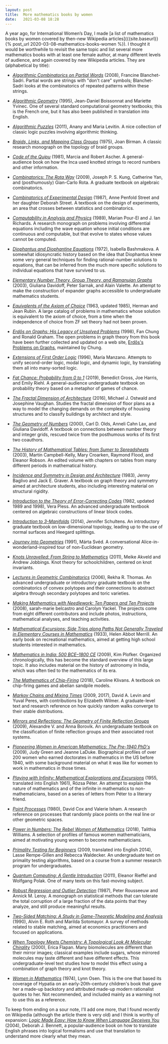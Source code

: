 ```yaml
---
layout: post
title:  More mathematics books by women
date:   2021-03-08 18:28
---
```

A year ago, for International Women’s Day, I made [a list of mathematics books by women covered by then-new Wikipedia articles]({{site.baseurl}}{% post_url 2020-03-08-mathematics-books-women %}). I thought it would be worthwhile to revisit the same topic and list several more mathematics books with at least one female author, at many different levels of audience, and again covered by new Wikipedia articles. They are (alphabetical by title):

* _[Algorithmic Combinatorics on Partial Words](https://en.wikipedia.org/wiki/Algorithmic_Combinatorics_on_Partial_Words)_ (2008), Francine Blanchet-Sadri. Partial words are strings with "don't care" symbols; Blanchet-Sadri looks at the combinatorics of repeated patterns within these strings.

* _[Algorithmic Geometry](https://en.wikipedia.org/wiki/Algorithmic_Geometry)_ (1995), Jean-Daniel Boissonnat and Mariette Yvinec. One of several standard computational geometry textbooks; this is the French one, but it has also been published in translation into English.

* _[Algorithmic Puzzles](https://en.wikipedia.org/wiki/Algorithmic_Puzzles)_ (2011), Anany and Maria Levitin. A nice collection of classic logic puzzles involving algorithmic thinking.

* _[Braids, Links, and Mapping Class Groups](https://en.wikipedia.org/wiki/Braids,_Links,_and_Mapping_Class_Groups)_ (1975), Joan Birman. A classic research monograph on the topology of braid groups.

* _[Code of the Quipu](https://en.wikipedia.org/wiki/Code_of_the_Quipu)_ (1981), Marcia and Robert Ascher. A general-audience book on how the Inca used knotted strings to record numbers and other information.

* _[Combinatorics: The Rota Way](https://en.wikipedia.org/wiki/Combinatorics:_The_Rota_Way)_ (2009), Joseph P. S. Kung, Catherine Yan, and (posthumously) Gian-Carlo Rota. A graduate textbook on algebraic combinatorics.

* _[Combinatorics of Experimental Design](https://en.wikipedia.org/wiki/Combinatorics_of_Experimental_Design)_ (1987), Anne Penfold Street and her daughter Deborah Street. A textbook on the design of experiments, an area that crosses between statistics and combinatorics.

* _[Computability in Analysis and Physics](https://en.wikipedia.org/wiki/Computability_in_Analysis_and_Physics)_ (1989), Marian Pour-El and J. Ian Richards. A research monograph on problems involving differential equations including the wave equation whose initial conditions are continuous and computable, but that evolve to states whose values cannot be computed.

* _[Diophantus and Diophantine Equations](https://en.wikipedia.org/wiki/Diophantus_and_Diophantine_Equations)_ (1972), Isabella Bashmakova. A somewhat idiosyncratic history based on the idea that Diophantus knew some very general techniques for finding rational-number solutions to equations, that can be inferred from the much more specific solutions to individual equations that have survived to us.

* _[Elementary Number Theory, Group Theory, and Ramanujan Graphs](https://en.wikipedia.org/wiki/Elementary_Number_Theory,_Group_Theory_and_Ramanujan_Graphs)_ (2003), Giuliana Davidoff, Peter Sarnak, and Alain Valette. An attempt to make the construction of expander graphs accessible to undergraduate mathematics students.

* _[Equivalents of the Axiom of Choice](https://en.wikipedia.org/wiki/Equivalents_of_the_Axiom_of_Choice)_ (1963, updated 1985), Herman and Jean Rubin. A large catalog of problems in mathematics whose solution is equivalent to the axiom of choice, from a time when the independence of choice from ZF set theory had not been proven.

* _[Erdős on Graphs: His Legacy of Unsolved Problems](https://en.wikipedia.org/wiki/Erd%C5%91s_on_Graphs)_ (1998), 
Fan Chung and Ronald Graham. The open problems in graph theory from this book have been further collected and updated on a web site, [Erdős's Problems on Graphs](http://www.math.ucsd.edu/~erdosproblems/), maintained by Chung.

* _[Extensions of First Order Logic](https://en.wikipedia.org/wiki/Extensions_of_First_Order_Logic)_ (1996), María Manzano. Attempts to unify second-order logic, modal logic, and dynamic logic, by translating them all into many-sorted logic.

* _[Fat Chance: Probability from 0 to 1](https://en.wikipedia.org/wiki/Fat_Chance:_Probability_from_0_to_1)_ (2019), Benedict Gross, Joe Harris, and Emily Riehl. A general-audience undergraduate textbook on probability theory based on a metaphor of games of chance.

* _[The Fractal Dimension of Architecture](https://en.wikipedia.org/wiki/The_Fractal_Dimension_of_Architecture)_ (2016), Michael J. Ostwald and Josephine Vaughan. Studies the fractal dimension of floor plans as a way to model the changing demands on the complexity of housing structures and to classify buildings by architect and style.

* _[The Geometry of Numbers](https://en.wikipedia.org/wiki/The_Geometry_of_Numbers)_ (2000), Carl D. Olds, Anneli Cahn Lax, and Giuliana Davidoff. A textbook on connections between number theory and integer grids, rescued twice from the posthumous works of its first two coauthors.

* _[The History of Mathematical Tables: from Sumer to Spreadsheets](https://en.wikipedia.org/wiki/The_History_of_Mathematical_Tables)_ (2003), Martin Campbell-Kelly, Mary Croarken, Raymond Flood, and Eleanor Robson. An edited volume with chapters on tables from many different periods in mathematical history.

* _[Incidence and Symmetry in Design and Architecture](https://en.wikipedia.org/wiki/Incidence_and_Symmetry_in_Design_and_Architecture)_ (1983), Jenny Baglivo and Jack E. Graver. A textbook on graph theory and symmetry aimed at architecture students, also including interesting material on structural rigidity.

* _[Introduction to the Theory of Error-Correcting Codes](https://en.wikipedia.org/wiki/Introduction_to_the_Theory_of_Error-Correcting_Codes)_ (1982, updated 1989 and 1998), Vera Pless. An advanced undergraduate textbook centered on algebraic constructions of linear block codes.

* _[Introduction to 3-Manifolds](https://en.wikipedia.org/wiki/Introduction_to_3-Manifolds)_ (2014), Jennifer Schultens. An introductory graduate textbook on low-dimensional topology, leading up to the use of normal surfaces and Heegard splittings.

* _[Journey into Geometries](https://en.wikipedia.org/wiki/Journey_into_Geometries)_ (1991), Márta Svéd. A conversational Alice-in-wonderland-inspired tour of non-Euclidean geometry.

* _[Knots Unravelled: From String to Mathematics](https://en.wikipedia.org/wiki/Knots_Unravelled)_ (2011), Meike Akveld and Andrew Jobbings. Knot theory for schoolchildren, centered on knot invariants.

* _[Lectures in Geometric Combinatorics](https://en.wikipedia.org/wiki/Lectures_in_Geometric_Combinatorics)_ (2006), Rekha R. Thomas. An advanced undergraduate or introductory graduate textbook on the combinatorics of convex polytopes and their connections to abstract algebra through secondary polytopes and toric varieties.

* _[Making Mathematics with Needlework: Ten Papers and Ten Projects](https://en.wikipedia.org/wiki/Making_Mathematics_with_Needlework)_ (2008), sarah-marie belcastro and Carolyn Yackel. The projects come from eight different contributors and include photos, instructions, mathematical analyses, and teaching activities.

* _[Mathematical Excursions: Side Trips along Paths Not Generally Traveled in Elementary Courses in Mathematics](https://en.wikipedia.org/wiki/Mathematical_Excursions)_ (1933), Helen Abbot Merrill. An early book on recreational mathematics, aimed at getting high school students interested in mathematics.

* _[Mathematics in India: 500 BCE–1800 CE](https://en.wikipedia.org/wiki/Mathematics_in_India)_ (2009), Kim Plofker. Organized chronologically, this has become the standard overview of this large topic. It also includes material on the history of astronomy in India, which was often tied to the mathematics of its era.

* _[The Mathematics of Chip-Firing](https://en.wikipedia.org/wiki/The_Mathematics_of_Chip-Firing)_ (2018), Caroline Klivans. A textbook on chip-firing games and abelian sandpile models.

* _[Markov Chains and Mixing Times](https://en.wikipedia.org/wiki/Markov_Chains_and_Mixing_Times)_ (2009, 2017), David A. Levin and Yuval Peres, with contributions by Elizabeth Wilmer. A graduate-level text and research reference on how quickly random walks converge to their stable distributions.

* _[Mirrors and Reflections: The Geometry of Finite Reflection Groups](https://en.wikipedia.org/wiki/Mirrors_and_Reflections)_ (2009), Alexandre V. and Anna Borovik. An undergraduate textbook on the classification of finite reflection groups and their associated root systems.

* _[Pioneering Women in American Mathematics: The Pre-1940 PhD's](https://en.wikipedia.org/wiki/Pioneering_Women_in_American_Mathematics)_ (2009), Judy Green and Jeanne LaDuke. Biographical profiles of over 200 women who earned doctorates in mathematics in the US before 1940, with some background material on what it was like for women to work in mathematics in those times.

* _[Playing with Infinity: Mathematical Explorations and Excursions](https://en.wikipedia.org/wiki/Playing_with_Infinity)_ (1955, translated into English 1961), Rózsa Péter. An attempt to explain the nature of mathematics and of the infinite in mathematics to non-mathematicians, based on a series of letters from Péter to a literary friend.

* _[Point Processes](https://en.wikipedia.org/wiki/Point_Processes)_ (1980), David Cox and Valerie Isham. A research reference on processes that randomly place points on the real line or other geometric spaces.

* _[Power in Numbers: The Rebel Women of Mathematics](https://en.wikipedia.org/wiki/Power_in_Numbers:_The_Rebel_Women_of_Mathematics)_ (2018), Talithia Williams. A selection of profiles of famous women mathematicians, aimed at motivating young women to become mathematicians.

* _[Primality Testing for Beginners](https://en.wikipedia.org/wiki/Primality_Testing_for_Beginners)_ (2009, translated into English 2014), Lasse Rempe-Gillen and Rebecca Waldecker. An undergraduate text on primality testing algorithms, based on a course from a summer research program for undergraduates.

* _[Quantum Computing: A Gentle Introduction](https://en.wikipedia.org/wiki/Quantum_Computing:_A_Gentle_Introduction)_ (2011), Eleanor Rieffel and Wolfgang Polak. One of many texts on this fast-moving subject.

* _[Robust Regression and Outlier Detection](https://en.wikipedia.org/wiki/Robust_Regression_and_Outlier_Detection)_ (1987), Peter Rousseeuw and Annick M. Leroy. A monograph on statistical methods that can tolerate the total corruption of a large fraction of the data points that they analyze, and still produce meaningful results.

* _[Two-Sided Matching: A Study in Game-Theoretic Modeling and Analysis](https://en.wikipedia.org/wiki/Two-Sided_Matching)_ (1990), Alvin E. Roth and Marilda Sotomayor. A survey of methods related to stable matching, aimed at economics practitioners and focused on applications.

* _[When Topology Meets Chemistry: A Topological Look At Molecular Chirality](https://en.wikipedia.org/wiki/When_Topology_Meets_Chemistry)_ (2000), Erica Flapan. Many biomolecules are different than their mirror images; classical examples include sugars, whose mirrored molecules may taste different and have different effects. This undergraduate-level text studies how to model this effect using a combination of graph theory and knot theory.

* _[Women in Mathematics](https://en.wikipedia.org/wiki/Women_in_Mathematics)_ (1974), Lynn Osen. This is the one that based its coverage of Hypatia on an early-20th-century children's book that gave her a made-up backstory and attributed made-up modern rationalist quotes to her. Not recommended, and included mainly as a warning not to use this as a reference.

To keep from ending on a sour note, I'll add one more, that I found recently on Wikipedia (although the article there is very old) and I think is worthy of expansion: _[Logic Made Easy: How to Know When Language Deceives You](https://en.wikipedia.org/wiki/Logic_Made_Easy)_ (2004), Deborah J. Bennett, a popular-audience book on how to translate English phrases into logical formalisms and use that translation to understand more clearly what they mean.